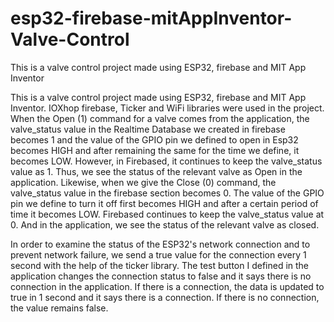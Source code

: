 # esp32-firebase-mitAppInventor-Valve-Control
This is a valve control project made using ESP32, firebase and MIT App Inventor

This is a valve control project made using ESP32, firebase and MIT App Inventor.
IOXhop firebase, Ticker and WiFi libraries were used in the project.
When the Open (1) command for a valve comes from the application, the valve_status value in the Realtime Database we created in firebase becomes 1 and the value of the GPIO pin we defined to open in Esp32 becomes HIGH and after remaining the same for the time we define, it becomes LOW. However, in Firebased, it continues to keep the valve_status value as 1. Thus, we see the status of the relevant valve as Open in the application.
Likewise, when we give the Close (0) command, the valve_status value in the firebase section becomes 0. The value of the GPIO pin we define to turn it off first becomes HIGH and after a certain period of time it becomes LOW. Firebased continues to keep the valve_status value at 0. And in the application, we see the status of the relevant valve as closed.

In order to examine the status of the ESP32's network connection and to prevent network failure, we send a true value for the connection every 1 second with the help of the ticker library. The test button I defined in the application changes the connection status to false and it says there is no connection in the application. If there is a connection, the data is updated to true in 1 second and it says there is a connection. If there is no connection, the value remains false.
